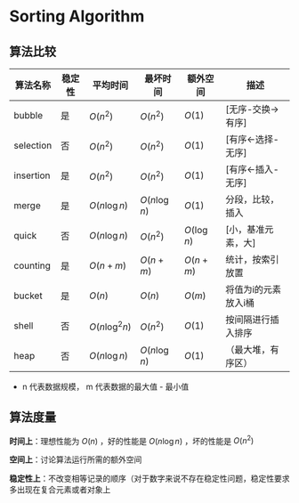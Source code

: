 # Sorting Algorithm

## 算法比较

| 算法名称   | 稳定性 | 平均时间 | 最坏时间 | 额外空间 | 描述              |
| --------- | ------ | -------- | -------- | -------- | ----------------- |
| bubble    | 是     | $O(n^2)$ | $O(n^2)$ | $O(1)$   | [无序-交换->有序] |
| selection | 否     | $O(n^2)$ | $O(n^2)$ | $O(1)$   | [有序<-选择-无序] |
| insertion | 是 | $O(n^2)$ | $O(n^2)$ | $O(1)$ | [有序<-插入-无序] |
| merge | 是 | $O(n \log n)$ | $O(n\log n)$ | $O(1)$ | 分段，比较，插入 |
| quick | 否 | $O(n \log n)$ | $O(n^2)$ | $O(\log n)$ | [小，基准元素，大] |
| counting | 是 | $O(n+m)$ | $O(n+m)$ | $O(n+m)$ | 统计，按索引放置 |
| bucket | 是 | $O(n)$ | $O(n)$ | $O(m)$ | 将值为i的元素放入i桶 |
| shell | 否 | $O(n \log ^2 n)$ | $O(n^2)$ | $O(1)$ | 按间隔进行插入排序 |
| heap | 否 | $O(n \log n)$ | $O(n \log n)$ | $O(1)$ | （最大堆，有序区） |

- n 代表数据规模， m 代表数据的最大值 - 最小值

## 算法度量

**时间上**：理想性能为 $O(n)$ ，好的性能是 $O(n\log n)$ ，坏的性能是 $O(n^2)$ 

**空间上**：讨论算法运行所需的额外空间

**稳定性上**：不改变相等记录的顺序（对于数字来说不存在稳定性问题，稳定性要求多出现在复合元素或者对象上

